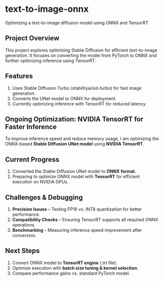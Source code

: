 # text-to-image-onnx
Optimizing a text-to-image diffusion model using ONNX and TensorRT

## Project Overview

This project explores optimizing Stable Diffusion for efficient text-to-image generation.
It focuses on converting the model from PyTorch to ONNX and further optimizing inference using TensorRT.

## Features

1. Uses Stable Diffusion Turbo (stabilityai/sd-turbo) for fast image generation.
2. Converts the UNet model to ONNX for deployment.
3. Currently optimizing inference with TensorRT for reduced latency.

## Ongoing Optimization: NVIDIA TensorRT for Faster Inference  

To improve inference speed and reduce memory usage, I am optimizing the ONNX-based **Stable Diffusion UNet model** using **NVIDIA TensorRT**.  

## Current Progress 
1. Converted the Stable Diffusion UNet model to **ONNX format**.  
2. Preparing to optimize ONNX model with **TensorRT** for efficient execution on NVIDIA GPUs.  

## Challenges & Debugging
1. **Precision Issues** – Testing FP16 vs. INT8 quantization for better performance.  
2. **Compatibility Checks** – Ensuring TensorRT supports all required ONNX operations.  
3. **Benchmarking** – Measuring inference speed improvement after conversion.  

## Next Steps  
1. Convert ONNX model to **TensorRT engine** (.trt file).  
2. Optimize execution with **batch size tuning & kernel selection**.  
3. Compare performance gains vs. standard PyTorch model.  
